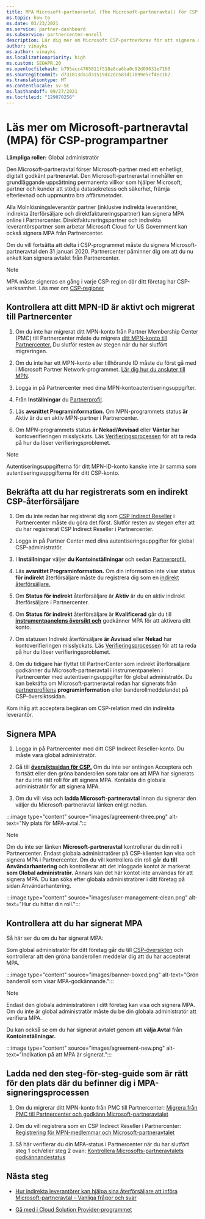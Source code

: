 ```yaml
---
title: MPA Microsoft-partneravtal (The Microsoft-partneravtal) för CSP
ms.topic: how-to
ms.date: 03/23/2021
ms.service: partner-dashboard
ms.subservice: partnercenter-enroll
description: Lär dig mer om Microsoft CSP-partnerkrav för att signera och verifiera detta enhetliga, digitalt Microsoft-partneravtal (MPA).
author: vinayks
ms.author: vinayks
ms.localizationpriority: high
ms.custom: SEOAPR.20
ms.openlocfilehash: b795acc4765811f518a8ca6ba0c92d09631e7160
ms.sourcegitcommit: d731813da1d31519dc2dc583d17899e5cf4ec1b2
ms.translationtype: MT
ms.contentlocale: sv-SE
ms.lasthandoff: 09/27/2021
ms.locfileid: "129070256"
---
```

# <a name="learn-about-the-microsoft-partner-agreement-mpa-for-csp-program-partners"></a>Läs mer om Microsoft-partneravtal (MPA) för CSP-programpartner

**Lämpliga roller:** Global administratör

Den Microsoft-partneravtal förser Microsoft-partner med ett enhetligt, digitalt godkänt partneravtal. Den Microsoft-partneravtal innehåller en grundläggande uppsättning permanenta villkor som hjälper Microsoft, partner och kunder att stödja datasekretess och säkerhet, främja efterlevnad och uppmuntra bra affärsmetoder.

Alla Molnlösningsleverantör partner (inklusive indirekta leverantörer, indirekta återförsäljare och direktfaktureringspartner) kan signera MPA online i Partnercenter. Direktfaktureringspartner och indirekta leverantörspartner som arbetar Microsoft Cloud for US Government kan också signera MPA från Partnercenter.

Om du vill fortsätta att delta i CSP-programmet måste du signera Microsoft-partneravtal den 31 januari 2020. Partnercenter påminner dig om att du nu enkelt kan signera avtalet från Partnercenter.

>[!NOTE]
>MPA måste signeras en gång i varje CSP-region där ditt företag har CSP-verksamhet. Läs mer om [CSP-regioner](regional-authorization-overview.md) 

## <a name="verify-your-mpn-id-is-active-and-migrated-to-partner-center"></a>Kontrollera att ditt MPN-ID är aktivt och migrerat till Partnercenter

1. Om du inte har migrerat ditt MPN-konto från Partner Membership Center (PMC) till Partnercenter måste du migrera [ditt MPN-konto till Partnercenter.](./partner-membership-center-retirement-faq.md) Du slutför resten av stegen när du har slutfört migreringen. 

1. Om du inte har ett MPN-konto eller tillhörande ID måste du först gå med i Microsoft Partner Network-programmet. [Lär dig hur du ansluter till MPN](mpn-create-a-partner-center-account.md).

1. Logga in på Partnercenter med dina MPN-kontoautentiseringsuppgifter.
 
1. Från **Inställningar** du [Partnerprofil](https://partner.microsoft.com/pcv/accountsettings/connectedpartnerprofile).

1. Läs **avsnittet Programinformation.** Om MPN-programmets status **är** Aktiv är du en aktiv MPN-partner i Partnercenter.
 
1. Om MPN-programmets status **är Nekad/Avvisad** eller **Väntar** har kontoverifieringen misslyckats. Läs [Verifieringsprocessen](verification-responses.md) för att ta reda på hur du löser verifieringsproblemet.



>[!NOTE]
>Autentiseringsuppgifterna för ditt MPN-ID-konto kanske inte är samma som autentiseringsuppgifterna för ditt CSP-konto.

## <a name="confirm-you-are-enrolled-as-a-csp-indirect-reseller"></a>Bekräfta att du har registrerats som en indirekt CSP-återförsäljare

1. Om du inte redan har registrerat dig som [CSP Indirect Reseller](indirect-reseller-tasks-in-partner-center.md) i Partnercenter måste du göra det först. Slutför resten av stegen efter att du har registrerat CSP Indirect Reseller i Partnercenter.

1. Logga in på Partner Center med dina autentiseringsuppgifter för global CSP-administratör.

1. I **Inställningar** väljer **du Kontoinställningar** och sedan [Partnerprofil.](https://partner.microsoft.com/pcv/accountsettings/partnerprofile)

1. Läs **avsnittet Programinformation.** Om din information inte visar status **för indirekt** återförsäljare måste du registrera dig som en [indirekt återförsäljare.](indirect-reseller-tasks-in-partner-center.md)

1. Om  **Status för indirekt** återförsäljare är **Aktiv** är du en aktiv indirekt återförsäljare i Partnercenter.
 
4. Om  **Status för indirekt** återförsäljare är **Kvalificerad** går du till [**instrumentpanelens översikt och**](https://partner.microsoft.com/pcv/dashboard/overview) godkänner MPA för att aktivera ditt konto.
 
1. Om statusen Indirekt återförsäljare **är Avvisad** eller **Nekad** har kontoverifieringen misslyckats. Läs [Verifieringsprocessen](verification-responses.md) för att ta reda på hur du löser verifieringsproblemet.

1. Om du tidigare har flyttat till PartnerCenter som indirekt återförsäljare godkänner du Microsoft-partneravtal i instrumentpanelen i Partnercenter med autentiseringsuppgifter för global administratör. Du kan bekräfta om Microsoft-partneravtal redan har signerats från [partnerprofilens](https://partner.microsoft.com/pcv/accountsettings/partnerprofile) **programinformation** eller banderollmeddelandet på CSP-översiktssidan.

Kom ihåg att acceptera begäran om CSP-relation med din indirekta leverantör.

## <a name="sign-the-mpa"></a>Signera MPA

1. Logga in på Partnercenter med ditt CSP Indirect Reseller-konto. Du måste vara global administratör.
1. Gå till **[översiktssidan för CSP.](https://partner.microsoft.com/pcv/dashboard/overview)**  Om du inte ser  antingen Acceptera och fortsätt eller den gröna banderollen som talar om att MPA har signerats har du inte rätt roll för att signera MPA. Kontakta din globala administratör för att signera MPA.

1. Om du vill visa och **ladda Microsoft-partneravtal** innan du signerar den väljer du Microsoft-partneravtal länken enligt nedan.

:::image type="content" source="images/agreement-three.png" alt-text="Ny plats för MPA-avtal.":::

>[!NOTE]
>Om du inte ser länken **Microsoft-partneravtal** kontrollerar du din roll i Partnercenter. Endast globala administratörer på CSP-klienten kan visa och signera MPA i Partnercenter. Om du vill kontrollera din roll går **du till Användarhantering** och kontrollerar att det inloggade kontot är markerat **som Global administratör.** Annars kan det här kontot inte användas för att signera MPA. Du kan söka efter globala administratörer i ditt företag på sidan Användarhantering.

:::image type="content" source="images/user-management-clean.png" alt-text="Hur du hittar din roll.":::

## <a name="verify-that-you-have-signed-the-mpa"></a>Kontrollera att du har signerat MPA

Så här ser du om du har signerat MPA:

 Som global administratör för ditt företag går du till [CSP-översikten](https://partner.microsoft.com/pcv/dashboard/overview) och kontrollerar att den gröna banderollen meddelar dig att du har accepterat MPA.

 
:::image type="content" source="images/banner-boxed.png" alt-text="Grön banderoll som visar MPA-godkännande.":::

>[!NOTE]
>Endast den globala administratören i ditt företag kan visa och signera MPA. Om du inte är global administratör måste du be din globala administratör att verifiera MPA.

Du kan också se om du har signerat avtalet genom att **välja Avtal** från **Kontoinställningar.**

:::image type="content" source="images/agreement-new.png" alt-text="Indikation på att MPA är signerat.":::


## <a name="download-the-step-by-step-guide-thats-right-for-where-you-are-in-the-mpa-signing-process"></a>Ladda ned den steg-för-steg-guide som är rätt för den plats där du befinner dig i MPA-signeringsprocessen

1. Om du migrerar ditt MPN-konto från PMC till Partnercenter: [Migrera från PMC till Partnercenter och godkänn Microsoft-partneravtalet](https://assetsprod.microsoft.com/mpn/migrate-pmc-pc-mpa-guide.pptx)

2. Om du vill registrera som en CSP Indirect Reseller i Partnercenter: [Registrering för MPN-medlemmar och Microsoft-partneravtalet](https://assetsprod.microsoft.com/mpn/onboard-pc-csp-mpn-mpa-guide.pptx)

3. Så här verifierar du din MPA-status i Partnercenter när du har slutfört steg 1 och/eller steg 2 ovan: [Kontrollera Microsofts-partneravtalets godkännandestatus](https://assetsprod.microsoft.com/mpn/verify-mpa-acceptance-status.pptx)
 
## <a name="next-steps"></a>Nästa steg

- [Hur indirekta leverantörer kan hjälpa sina återförsäljare att införa Microsoft-partneravtal – Vanliga frågor och svar](mpa-indirect-provider-faq.yml)

- [Gå med i Cloud Solution Provider-programmet](indirect-reseller-tasks-in-partner-center.md)
